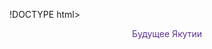 !DOCTYPE html>
<html>
<head>
  <script src="https://cdn.tailwindcss.com"></script>
</head>
<p align="center" style="color: #5C338F;" class="7xl">Будущее Якутии</p>
</html>
  
